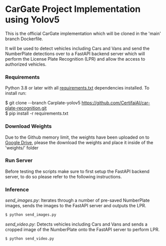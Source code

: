 # CarGate Project Implementation using Yolov5
This is the official CarGate implementation which will be cloned in the 'main' branch Dockerfile.

It will be used to detect vehicles including Cars and Vans and send the NumberPlate detections over to a FastAPI backend server which will perform the License Plate Recognition (LPR) and allow the access to authorized vehicles.

### Requirements

Python 3.8 or later with all [requirements.txt](requirements.txt) dependencies installed. To install run:

$ git clone --branch Carplate-yolov5 https://github.com/CertifaiAI/car-plate-recognition.git  
$ pip install -r requirements.txt

### Download Weights

Due to the Github memory limit, the weights have been uploaded on to [Google Drive](https://drive.google.com/drive/folders/1afPFDv9Fo0GW4W5ss6GWgBGX31iUmn4t), please the download the weights and place it inside of the 'weights/' folder

### Run Server

Before testing the scripts make sure to first setup the FastAPI backend server, to do so please refer to the following instructions.

### Inference

*send_images.py*: Iterates through a number of pre-saved NumberPlate images, sends the images to the FastAPI server and outputs the LPR. 

```bash
$ python send_images.py 
```

*send_video.py*: Detects vehicles including Cars and Vans and sends a cropped image of the NumberPlate onto the FastAPI server to perform LPR. 

 ```bash
$ python send_video.py
```
